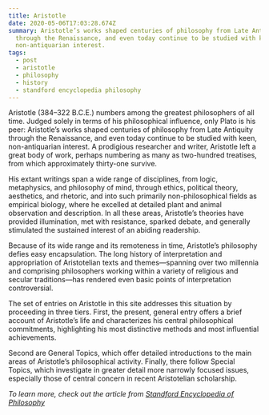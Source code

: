 ```yaml
---
title: Aristotle
date: 2020-05-06T17:03:28.674Z
summary: Aristotle’s works shaped centuries of philosophy from Late Antiquity
  through the Renaissance, and even today continue to be studied with keen,
  non-antiquarian interest.
tags:
  - post
  - aristotle
  - philosophy
  - history
  - standford encyclopedia philosophy
---
```

Aristotle (384–322 B.C.E.) numbers among the greatest philosophers of all time. Judged solely in terms of his philosophical influence, only Plato is his peer: Aristotle’s works shaped centuries of philosophy from Late Antiquity through the Renaissance, and even today continue to be studied with keen, non-antiquarian interest. A prodigious researcher and writer, Aristotle left a great body of work, perhaps numbering as many as two-hundred treatises, from which approximately thirty-one survive.

His extant writings span a wide range of disciplines, from logic, metaphysics, and philosophy of mind, through ethics, political theory, aesthetics, and rhetoric, and into such primarily non-philosophical fields as empirical biology, where he excelled at detailed plant and animal observation and description. In all these areas, Aristotle’s theories have provided illumination, met with resistance, sparked debate, and generally stimulated the sustained interest of an abiding readership.

Because of its wide range and its remoteness in time, Aristotle’s philosophy defies easy encapsulation. The long history of interpretation and appropriation of Aristotelian texts and themes—spanning over two millennia and comprising philosophers working within a variety of religious and secular traditions—has rendered even basic points of interpretation controversial. 

The set of entries on Aristotle in this site addresses this situation by proceeding in three tiers. First, the present, general entry offers a brief account of Aristotle’s life and characterizes his central philosophical commitments, highlighting his most distinctive methods and most influential achievements. 

Second are General Topics, which offer detailed introductions to the main areas of Aristotle’s philosophical activity. Finally, there follow Special Topics, which investigate in greater detail more narrowly focused issues, especially those of central concern in recent Aristotelian scholarship. 

_To learn more, check out the article from [Standford Encyclopedia of Philosophy](https://plato.stanford.edu/entries/aristotle/)_